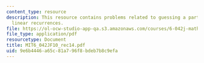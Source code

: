```yaml
---
content_type: resource
description: This resource contains problems related to guessing a particular solution,
  linear recurrences.
file: https://ol-ocw-studio-app-qa.s3.amazonaws.com/courses/6-042j-mathematics-for-computer-science-fall-2010/9e6b4446a65c81a796f8bdeb7b8c9efa_MIT6_042JF10_rec14.pdf
file_type: application/pdf
resourcetype: Document
title: MIT6_042JF10_rec14.pdf
uid: 9e6b4446-a65c-81a7-96f8-bdeb7b8c9efa
---
```

